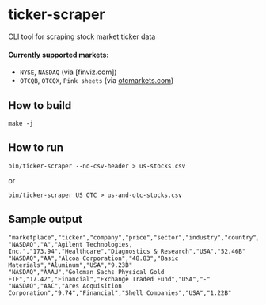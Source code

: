 # ticker-scraper

CLI tool for scraping stock market ticker data

#### Currently supported markets:
 - `NYSE`, `NASDAQ` (via [finviz.com])
 - `OTCQB`, `OTCQX`, `Pink sheets` (via [otcmarkets.com](https://otcmarkets.com/))


## How to build

```console
make -j
```


## How to run

```console
bin/ticker-scraper --no-csv-header > us-stocks.csv
```

or

```console
bin/ticker-scraper US OTC > us-and-otc-stocks.csv
```


## Sample output

```
"marketplace","ticker","company","price","sector","industry","country","marketcap"
"NASDAQ","A","Agilent Technologies, Inc.","173.94","Healthcare","Diagnostics & Research","USA","52.46B"
"NASDAQ","AA","Alcoa Corporation","48.83","Basic Materials","Aluminum","USA","9.23B"
"NASDAQ","AAAU","Goldman Sachs Physical Gold ETF","17.42","Financial","Exchange Traded Fund","USA","-"
"NASDAQ","AAC","Ares Acquisition Corporation","9.74","Financial","Shell Companies","USA","1.22B"
```

